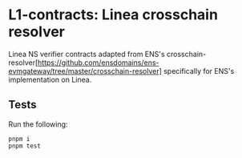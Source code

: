 # L1-contracts: Linea crosschain resolver

Linea NS verifier contracts adapted from ENS's crosschain-resolver[https://github.com/ensdomains/ens-evmgateway/tree/master/crosschain-resolver] specifically for ENS's implementation on Linea.

## Tests

Run the following:

```shell
pnpm i
pnpm test
```
